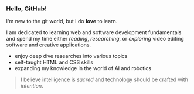 ### Hello, GitHub!

I'm new to the git world, but I do **love** to learn. 

I am dedicated to learning web and software development fundamentals and spend my time either *reading*, *researching*, or *exploring* video editing software and creative applications.

 - enjoy deep dive researches into various topics
 - self-taught HTML and CSS skills
 - expanding my knowledge in the world of AI and robotics

> I believe intelligence is *sacred* and technology should be crafted with *intention*.
